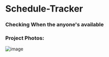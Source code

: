 # Schedule-Tracker
### Checking When the anyone's available

### Project Photos: 
![image](https://user-images.githubusercontent.com/90143712/193704796-cf2a3192-4038-48db-89e7-f64f3d97f29e.png)
